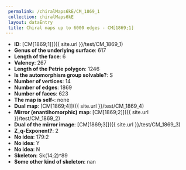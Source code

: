 ```yaml
--- 
 permalink: /chiralMaps6kE/CM_1869_1 
 collection: chiralMaps6kE
 layout: dataEntry
 title: Chiral maps up to 6000 edges - CM[1869;1]
---
```


- **ID**: [CM[1869;1]]({{ site.url }}/test/CM_1869_1)
- **Genus of the underlying surface**: 617
- **Length of the face**: 6
- **Valency**: 267
- **Length of the Petrie polygon**: 1246
- **Is the automorphism group solvable?**: S
- **Number of vertices**: 14
- **Number of edges**: 1869
- **Number of faces**: 623
- **The map is self-**: none
- **Dual map**: [CM[1869;4]]({{ site.url }}/test/CM_1869_4)
- **Mirror (enantihomorphic) map**: [CM[1869;2]]({{ site.url }}/test/CM_1869_2)
- **Dual of the mirror image**: [CM[1869;3]]({{ site.url }}/test/CM_1869_3)
- **Z_q-Exponent?**: 2
- **No idea**:  179:2
- **No idea**: Y
- **No idea**: N
- **Skeleton**: Sk(14;2)^89
- **Some other kind of skeleton**: nan
